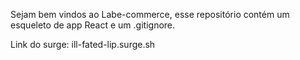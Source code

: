 Sejam bem vindos ao Labe-commerce, esse repositório contém um esqueleto de app React e um .gitignore.

Link do surge: ill-fated-lip.surge.sh
